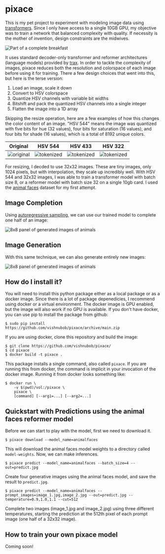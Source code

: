 # pixace

This is my pet project to experiment with modeling image data using [transformers](https://arxiv.org/abs/1706.03762).  Since I only have access to a single 10GB GPU, my objective was to train a network that balanced complexity with quality.  If necessity is the mother of invention, design constraints are the midwives.

![Part of a complete breakfast](https://raw.githubusercontent.com/vishnubob/pixace/media/media/ttt-collage.jpg)

It uses standard decoder-only transformer and reformer architectures (language models) provided by [trax](https://github.com/google/trax).  In order to tackle the complexity of images, pixace reduces both the resolution and colorspace of each image before using it for training.  There a few design choices that went into this, but here is the terse version:

1. Load an image, scale it down
2. Convert to HSV colorspace
3. Quantize HSV channels with variable bit widths
4. Bitshift and pack the quantized HSV channels into a single integer
5. Flatten the image into a 1D array

Skipping the resize operation, here are a few examples of how this changes the color content of an image.  "HSV 544" means the image was quantized with five bits for hue (32 values), four bits for saturation (16 values), and four bits for shade (16 values), which is a total of 8192 unique colors.

| Original | HSV 544 | HSV 433 | HSV 322 |
| -------- | ------- | ------- | ------- |
| ![original](https://raw.githubusercontent.com/vishnubob/pixace/media/media/token_orig.jpg) | ![tokenized](https://raw.githubusercontent.com/vishnubob/pixace/media/media/token_5-4-4.jpg) | ![tokenized](https://raw.githubusercontent.com/vishnubob/pixace/media/media/token_4-3-3.jpg) | ![tokenized](https://raw.githubusercontent.com/vishnubob/pixace/media/media/token_3-2-2.jpg) |

For resizing, I decded to use 32x32 images.  These are tiny images, only 1024 pixels, but with interpolation, they scale up incredibly well.  With HSV 544 and 32x32 images, I was able to train a transformer model with batch size 8, or a reformer model with batch size 32 on a single 10gb card.  I used the [animal faces](https://www.kaggle.com/andrewmvd/animal-faces) dataset for my first attempt.

## Image Completion

Using [autoregressive sampling](https://trax-ml.readthedocs.io/en/latest/trax.supervised.html#trax.supervised.decoding.autoregressive_sample_stream), we can use our trained model to complete one half of an image:

![8x8 panel of generated images of animals](https://raw.githubusercontent.com/vishnubob/pixace/media/media/fill-in-example.jpg)

## Image Generation

With this same technique, we can also generate entirely new images:

![8x8 panel of generated images of animals](https://raw.githubusercontent.com/vishnubob/pixace/media/media/zoo-smol.jpg)

## How do I install it?

You will need to install this python package either as a local package or as a docker image.  Since there is a lot of package depenedicies, I recommend using docker or a virtual environment.  The docker image is GPU enabled, but the image will also work if no GPU is available.  If you don't have docker, you can use pip to install the package from github:

```
$ sudo pip install https://github.com/vishnubob/pixace/archive/main.zip
```

If you are using docker, clone this repository and build the image:

```
$ git clone https://github.com/vishnubob/pixace/
$ cd pixace
$ docker build -t pixace .
```

This package installs a single command, also called `pixace`.  If you are running this from docker, the command is implicit in your invocation of the docker image.  Running it from docker looks something like:

```
$ docker run \
    -v $(pwd)/vol:/pixace \
    pixace \
    [command] [--arg1=...] [--arg2=...]
```

## Quickstart with Predictions using the animal faces reformer model

Before we can start to play with the model, first we need to download it.

```
$ pixace download --model_name=animalfaces
```

This will download the animal faces model weights to a directory called `model-weights`.  Now, we can make inferences.

```
$ pixace predict --model_name=animalfaces --batch_size=4 --out=predict.jpg
```

Create four generative images using the animal faces model, and save the result to `predict.jpg`.

```
$ pixace predict --model_name=animalfaces --prompt_images=image_1.jpg,image_2.jpg --out=predict.jpg --temperature=0.9,1.0,1.1 --cut=512
```

Complete two images (image_1.jpg and image_2.jpg) using three different temperatures, starting the prediction at the 512th pixel of each prompt image (one half of a 32x32 image).

## How to train your own pixace model

Coming soon!
